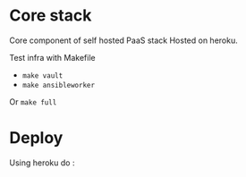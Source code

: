 # Core stack

Core component of self hosted PaaS stack Hosted on heroku.

Test infra with Makefile

- `make vault`
- `make ansibleworker`

Or `make full`

# Deploy

Using heroku do :

```

```
